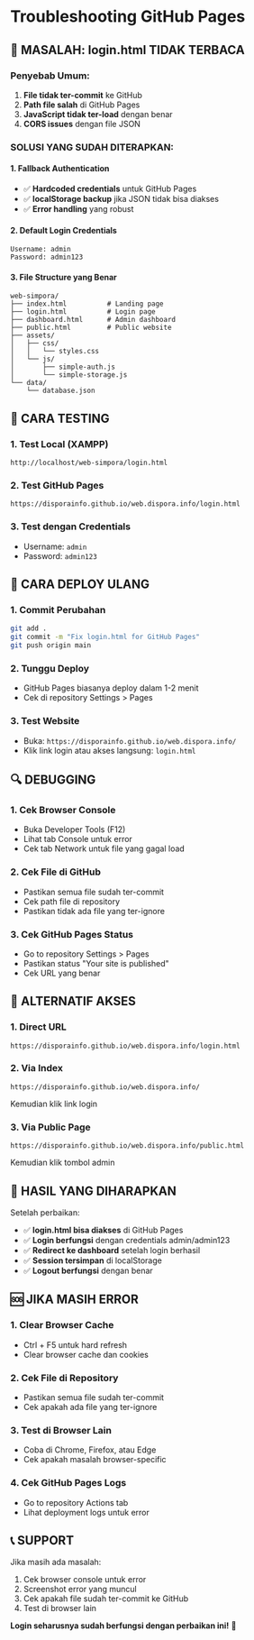 # Troubleshooting GitHub Pages

## 🚨 **MASALAH: login.html TIDAK TERBACA**

### **Penyebab Umum:**
1. **File tidak ter-commit** ke GitHub
2. **Path file salah** di GitHub Pages
3. **JavaScript tidak ter-load** dengan benar
4. **CORS issues** dengan file JSON

### **SOLUSI YANG SUDAH DITERAPKAN:**

#### **1. Fallback Authentication**
- ✅ **Hardcoded credentials** untuk GitHub Pages
- ✅ **localStorage backup** jika JSON tidak bisa diakses
- ✅ **Error handling** yang robust

#### **2. Default Login Credentials**
```
Username: admin
Password: admin123
```

#### **3. File Structure yang Benar**
```
web-simpora/
├── index.html          # Landing page
├── login.html          # Login page
├── dashboard.html      # Admin dashboard
├── public.html         # Public website
├── assets/
│   ├── css/
│   │   └── styles.css
│   └── js/
│       ├── simple-auth.js
│       └── simple-storage.js
└── data/
    └── database.json
```

## 🔧 **CARA TESTING**

### **1. Test Local (XAMPP)**
```
http://localhost/web-simpora/login.html
```

### **2. Test GitHub Pages**
```
https://disporainfo.github.io/web.dispora.info/login.html
```

### **3. Test dengan Credentials**
- Username: `admin`
- Password: `admin123`

## 🚀 **CARA DEPLOY ULANG**

### **1. Commit Perubahan**
```bash
git add .
git commit -m "Fix login.html for GitHub Pages"
git push origin main
```

### **2. Tunggu Deploy**
- GitHub Pages biasanya deploy dalam 1-2 menit
- Cek di repository Settings > Pages

### **3. Test Website**
- Buka: `https://disporainfo.github.io/web.dispora.info/`
- Klik link login atau akses langsung: `login.html`

## 🔍 **DEBUGGING**

### **1. Cek Browser Console**
- Buka Developer Tools (F12)
- Lihat tab Console untuk error
- Cek tab Network untuk file yang gagal load

### **2. Cek File di GitHub**
- Pastikan semua file sudah ter-commit
- Cek path file di repository
- Pastikan tidak ada file yang ter-ignore

### **3. Cek GitHub Pages Status**
- Go to repository Settings > Pages
- Pastikan status "Your site is published"
- Cek URL yang benar

## 📱 **ALTERNATIF AKSES**

### **1. Direct URL**
```
https://disporainfo.github.io/web.dispora.info/login.html
```

### **2. Via Index**
```
https://disporainfo.github.io/web.dispora.info/
```
Kemudian klik link login

### **3. Via Public Page**
```
https://disporainfo.github.io/web.dispora.info/public.html
```
Kemudian klik tombol admin

## 🎯 **HASIL YANG DIHARAPKAN**

Setelah perbaikan:
- ✅ **login.html bisa diakses** di GitHub Pages
- ✅ **Login berfungsi** dengan credentials admin/admin123
- ✅ **Redirect ke dashboard** setelah login berhasil
- ✅ **Session tersimpan** di localStorage
- ✅ **Logout berfungsi** dengan benar

## 🆘 **JIKA MASIH ERROR**

### **1. Clear Browser Cache**
- Ctrl + F5 untuk hard refresh
- Clear browser cache dan cookies

### **2. Cek File di Repository**
- Pastikan semua file sudah ter-commit
- Cek apakah ada file yang ter-ignore

### **3. Test di Browser Lain**
- Coba di Chrome, Firefox, atau Edge
- Cek apakah masalah browser-specific

### **4. Cek GitHub Pages Logs**
- Go to repository Actions tab
- Lihat deployment logs untuk error

## 📞 **SUPPORT**

Jika masih ada masalah:
1. Cek browser console untuk error
2. Screenshot error yang muncul
3. Cek apakah file sudah ter-commit ke GitHub
4. Test di browser lain

**Login seharusnya sudah berfungsi dengan perbaikan ini!** 🚀
